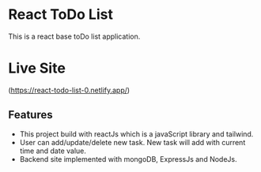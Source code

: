 # React ToDo List

This is a react base toDo list application.

# Live Site

(https://react-todo-list-0.netlify.app/)

## Features

- This project build with reactJs which is a javaScript library and tailwind.
- User can add/update/delete new task. New task will add with current time and date value.
- Backend site implemented with mongoDB, ExpressJs and NodeJs.

